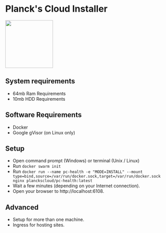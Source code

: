 # Planck's Cloud Installer #

<a href="https://plancks.cloud/"><img src="https://plancks.cloud/img/icon.svg" width="150"></a>

## System requirements ##
- 64mb Ram Requirements
- 10mb HDD Requirements

## Software Requirements ##

- Docker
- Google gVisor (on Linux only)

## Setup ##

- Open command prompt (Windows) or terminal (Unix / Linux)
- Run `docker swarm init`
- Run `docker run --name pc-health -e "MODE=INSTALL" --mount type=bind,source=/var/run/docker.sock,target=/var/run/docker.sock nginx planckscloud/pc-health:latest`
- Wait a few minutes (depending on your Internet connection).
- Open your browser to http://localhost:6108. 

## Advanced ##

- Setup for more than one machine.
- Ingress for hosting sites.
